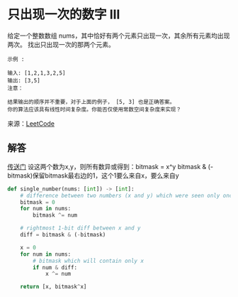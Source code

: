 # 只出现一次的数字 III
给定一个整数数组 nums，其中恰好有两个元素只出现一次，其余所有元素均出现两次。 找出只出现一次的那两个元素。

```
示例 :

输入: [1,2,1,3,2,5]
输出: [3,5]
注意：

结果输出的顺序并不重要，对于上面的例子， [5, 3] 也是正确答案。
你的算法应该具有线性时间复杂度。你能否仅使用常数空间复杂度来实现？
```

来源：[LeetCode](https://leetcode-cn.com/problems/single-number-iii)

## 解答
[传送门](https://leetcode-cn.com/problems/single-number-iii/solution/zhi-chu-xian-yi-ci-de-shu-zi-iii-by-leetcode/)
设这两个数为x,y，则所有数异或得到：bitmask = x^y
bitmask & (-bitmask)保留bitmask最右边的1，这个1要么来自x，要么来自y
```python
def single_number(nums: [int]) -> [int]:
    # difference between two numbers (x and y) which were seen only once
    bitmask = 0
    for num in nums:
        bitmask ^= num

    # rightmost 1-bit diff between x and y
    diff = bitmask & (-bitmask)

    x = 0
    for num in nums:
        # bitmask which will contain only x
        if num & diff:
            x ^= num

    return [x, bitmask^x]
```
